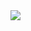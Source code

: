 <div>
  <img src="https://media.gq.com/photos/59020a5deb1feb7c1b66dbe3/16:9/w_2560%2Cc_limit/2017-04_GQ_AdidasInterview_3x2.gif"/>
  </div>
